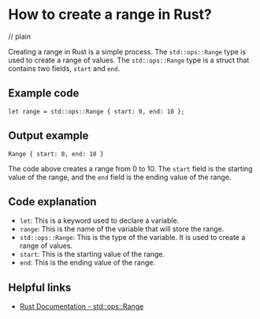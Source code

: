 # How to create a range in Rust?
// plain

Creating a range in Rust is a simple process. The `std::ops::Range` type is used to create a range of values. The `std::ops::Range` type is a struct that contains two fields, `start` and `end`.

## Example code

```
let range = std::ops::Range { start: 0, end: 10 };
```

## Output example

```
Range { start: 0, end: 10 }
```

The code above creates a range from 0 to 10. The `start` field is the starting value of the range, and the `end` field is the ending value of the range.

## Code explanation

- `let`: This is a keyword used to declare a variable.
- `range`: This is the name of the variable that will store the range.
- `std::ops::Range`: This is the type of the variable. It is used to create a range of values.
- `start`: This is the starting value of the range.
- `end`: This is the ending value of the range.

## Helpful links
- [Rust Documentation - std::ops::Range](https://doc.rust-lang.org/std/ops/struct.Range.html)
